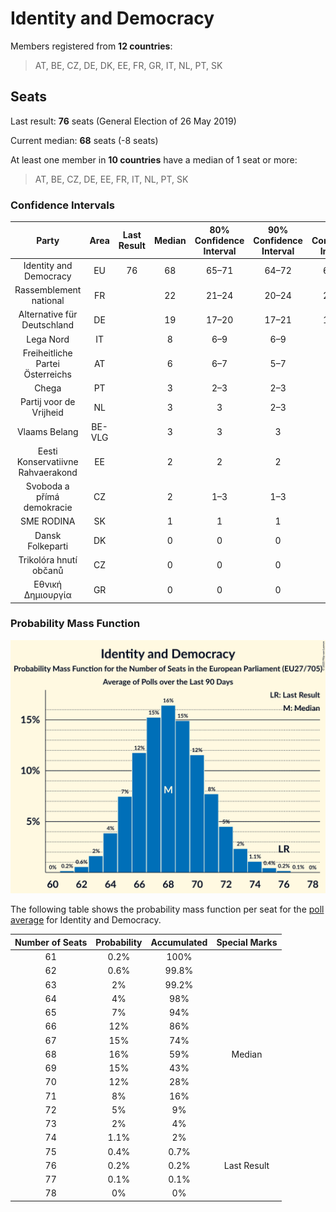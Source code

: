 # Identity and Democracy

Members registered from **12 countries**:

> AT, BE, CZ, DE, DK, EE, FR, GR, IT, NL, PT, SK

## Seats

Last result: **76** seats (General Election of 26 May 2019)

Current median: **68** seats (-8 seats)

At least one member in **10 countries** have a median of 1 seat or more:

> AT, BE, CZ, DE, EE, FR, IT, NL, PT, SK

### Confidence Intervals

| Party | Area | Last Result | Median | 80% Confidence Interval | 90% Confidence Interval | 95% Confidence Interval | 99% Confidence Interval |
|:-----:|:----:|:-----------:|:------:|:-----------------------:|:-----------------------:|:-----------------------:|:-----------------------:|
| Identity and Democracy | EU | 76 | 68 | 65–71 | 64–72 | 64–73 | 62–75 |
| Rassemblement national | FR | | 22 | 21–24 | 20–24 | 20–25 | 19–26 |
| Alternative für Deutschland | DE | | 19 | 17–20 | 17–21 | 16–22 | 15–23 |
| Lega Nord | IT | | 8 | 6–9 | 6–9 | 5–10 | 5–11 |
| Freiheitliche Partei Österreichs | AT | | 6 | 6–7 | 5–7 | 5–7 | 5–7 |
| Chega | PT | | 3 | 2–3 | 2–3 | 2–3 | 1–4 |
| Partij voor de Vrijheid | NL | | 3 | 3 | 2–3 | 2–4 | 2–4 |
| Vlaams Belang | BE-VLG | | 3 | 3 | 3 | 3 | 3–4 |
| Eesti Konservatiivne Rahvaerakond | EE | | 2 | 2 | 2 | 2 | 1–3 |
| Svoboda a přímá demokracie | CZ | | 2 | 1–3 | 1–3 | 1–3 | 1–3 |
| SME RODINA | SK | | 1 | 1 | 1 | 1–2 | 0–2 |
| Dansk Folkeparti | DK | | 0 | 0 | 0 | 0 | 0 |
| Trikolóra hnutí občanů | CZ | | 0 | 0 | 0 | 0 | 0 |
| Εθνική Δημιουργία | GR | | 0 | 0 | 0 | 0 | 0 |

### Probability Mass Function

![Graph with seats probability mass function not yet produced](average-2023-07-31-seats-pmf-identityanddemocracy.png "Seats Probability Mass Function")

The following table shows the probability mass function per seat for the [poll average](average-2023-07-31.html) for Identity and Democracy.

| Number of Seats | Probability | Accumulated | Special Marks |
|:---------------:|:-----------:|:-----------:|:-------------:|
| 61 | 0.2% | 100% |  |
| 62 | 0.6% | 99.8% |  |
| 63 | 2% | 99.2% |  |
| 64 | 4% | 98% |  |
| 65 | 7% | 94% |  |
| 66 | 12% | 86% |  |
| 67 | 15% | 74% |  |
| 68 | 16% | 59% | Median |
| 69 | 15% | 43% |  |
| 70 | 12% | 28% |  |
| 71 | 8% | 16% |  |
| 72 | 5% | 9% |  |
| 73 | 2% | 4% |  |
| 74 | 1.1% | 2% |  |
| 75 | 0.4% | 0.7% |  |
| 76 | 0.2% | 0.2% | Last Result |
| 77 | 0.1% | 0.1% |  |
| 78 | 0% | 0% |  |


